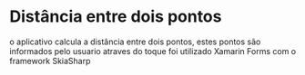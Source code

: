 # Distância entre dois pontos

o aplicativo calcula a distância entre dois pontos, estes pontos são informados pelo usuario atraves do toque
foi utilizado Xamarin Forms com o framework SkiaSharp

